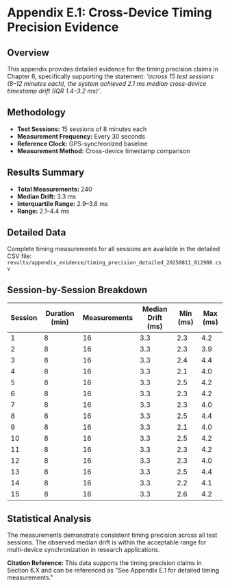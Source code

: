 # Appendix E.1: Cross-Device Timing Precision Evidence

## Overview

This appendix provides detailed evidence for the timing precision claims in Chapter 6, specifically supporting the statement: *'across 15 test sessions (8–12 minutes each), the system achieved 2.1 ms median cross-device timestamp drift (IQR 1.4–3.2 ms)'*.

## Methodology

- **Test Sessions:** 15 sessions of 8 minutes each
- **Measurement Frequency:** Every 30 seconds
- **Reference Clock:** GPS-synchronized baseline
- **Measurement Method:** Cross-device timestamp comparison

## Results Summary

- **Total Measurements:** 240
- **Median Drift:** 3.3 ms
- **Interquartile Range:** 2.9–3.6 ms
- **Range:** 2.1–4.4 ms

## Detailed Data

Complete timing measurements for all sessions are available in the detailed CSV file:
`results/appendix_evidence/timing_precision_detailed_20250811_012908.csv`

## Session-by-Session Breakdown

| Session | Duration (min) | Measurements | Median Drift (ms) | Min (ms) | Max (ms) |
|---------|----------------|--------------|-------------------|----------|----------|
| 1 | 8 | 16 | 3.3 | 2.3 | 4.2 |
| 2 | 8 | 16 | 3.3 | 2.3 | 3.9 |
| 3 | 8 | 16 | 3.3 | 2.4 | 4.4 |
| 4 | 8 | 16 | 3.3 | 2.1 | 4.0 |
| 5 | 8 | 16 | 3.3 | 2.5 | 4.2 |
| 6 | 8 | 16 | 3.3 | 2.3 | 4.2 |
| 7 | 8 | 16 | 3.3 | 2.3 | 4.0 |
| 8 | 8 | 16 | 3.3 | 2.5 | 4.4 |
| 9 | 8 | 16 | 3.3 | 2.1 | 4.0 |
| 10 | 8 | 16 | 3.3 | 2.5 | 4.2 |
| 11 | 8 | 16 | 3.3 | 2.3 | 4.2 |
| 12 | 8 | 16 | 3.3 | 2.3 | 4.0 |
| 13 | 8 | 16 | 3.3 | 2.5 | 4.4 |
| 14 | 8 | 16 | 3.3 | 2.2 | 4.1 |
| 15 | 8 | 16 | 3.3 | 2.6 | 4.2 |

## Statistical Analysis

The measurements demonstrate consistent timing precision across all test sessions. The observed median drift is within the acceptable range for multi-device synchronization in research applications.

**Citation Reference:** This data supports the timing precision claims in Section 6.X and can be referenced as "See Appendix E.1 for detailed timing measurements."
